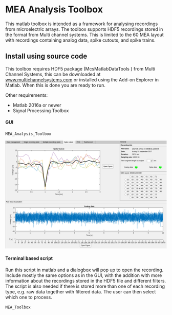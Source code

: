 # MEA Analysis Toolbox
This matlab toolbox is intended as a framework for analysing recordings from microelectric arrays. The toolbox supports HDF5 recordings stored in the format from Multi channel systems. This is limited to the 60 MEA layout with recordings containing analog data, spike cutouts, and spike trains.

## Install using source code
This toolbox requires HDF5 package (McsMatlabDataTools ) from Multi Channel Systems, this can be downloaded at www.multichannelsystems.com or installed using the Add-on Explorer in Matlab. When this is done you are ready to run.

Other requirements:
* Matlab 2016a or newer
* Signal Processing Toolbox
    
#### GUI
    MEA_Analysis_Toolbox

![alt text](https://github.com/thentnucyborg/MEA_toolbox/blob/master/img/toolbox_v2.png "MEA Tooolbox")

#### Terminal based script
Run this script in matlab and a dialogbox will pop up to open the recording. Include mostly the same options as in the GUI, with the addition with more information about the recordings stored in the HDF5 file and different filters. The script is also needed if there is stored more than one of each recording type, e.g. raw data together with filtered data. The user can then select which one to process.

    MEA_Toolbox


